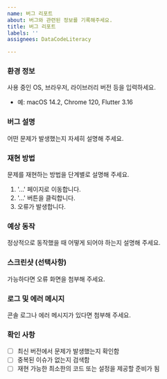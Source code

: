 ```yaml
---
name: 버그 리포트
about: 버그와 관련된 정보를 기록해주세요.
title: 버그 리포트
labels: ''
assignees: DataCodeLiteracy

---
```


### 환경 정보

사용 중인 OS, 브라우저, 라이브러리 버전 등을 입력하세요.

- 예: macOS 14.2, Chrome 120, Flutter 3.16

### 버그 설명

어떤 문제가 발생했는지 자세히 설명해 주세요.

### 재현 방법

문제를 재현하는 방법을 단계별로 설명해 주세요.

1. '...' 페이지로 이동합니다.
2. '...' 버튼을 클릭합니다.
3. 오류가 발생합니다.

### 예상 동작

정상적으로 동작했을 때 어떻게 되어야 하는지 설명해 주세요.

### 스크린샷 (선택사항)

가능하다면 오류 화면을 첨부해 주세요.

### 로그 및 에러 메시지

콘솔 로그나 에러 메시지가 있다면 첨부해 주세요.

### 확인 사항

- [ ] 최신 버전에서 문제가 발생했는지 확인함
- [ ] 중복된 이슈가 없는지 검색함
- [ ] 재현 가능한 최소한의 코드 또는 설정을 제공할 준비가 됨
